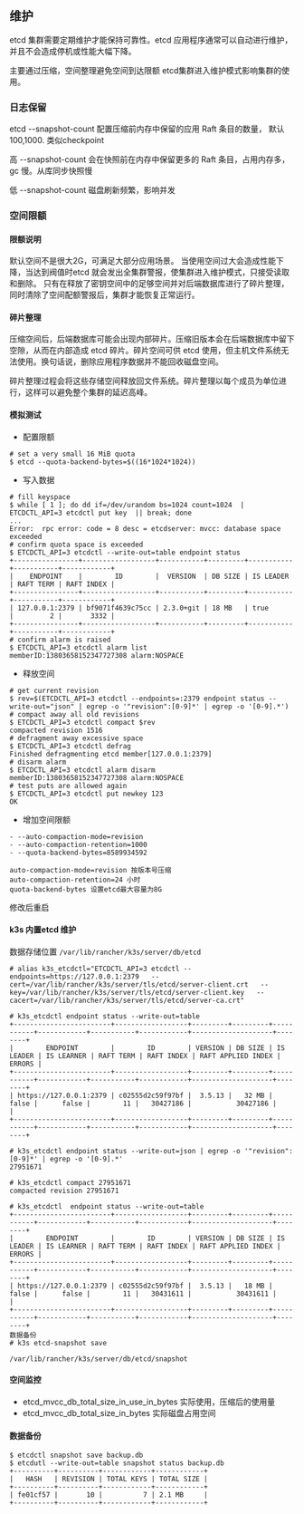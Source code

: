 ## 维护

etcd 集群需要定期维护才能保持可靠性。etcd 应用程序通常可以自动进行维护，并且不会造成停机或性能大幅下降。

主要通过压缩，空间整理避免空间到达限额 etcd集群进入维护模式影响集群的使用。

### 日志保留
etcd --snapshot-count 配置压缩前内存中保留的应用 Raft 条目的数量， 默认100,1000. 类似checkpoint

高 --snapshot-count 会在快照前在内存中保留更多的 Raft 条目，占用内存多， gc 慢。从库同步快照慢

低 --snapshot-count 磁盘刷新频繁，影响并发

### 空间限额

#### 限额说明
默认空间不是很大2G，可满足大部分应用场景。
当使用空间过大会造成性能下降，当达到阀值时etcd 就会发出全集群警报，使集群进入维护模式，只接受读取和删除。
只有在释放了密钥空间中的足够空间并对后端数据库进行了碎片整理，同时清除了空间配额警报后，集群才能恢复正常运行。

#### 碎片整理
压缩空间后，后端数据库可能会出现内部碎片。压缩旧版本会在后端数据库中留下空隙，从而在内部造成 etcd 碎片。碎片空间可供 etcd 使用，但主机文件系统无法使用。换句话说，删除应用程序数据并不能回收磁盘空间。

碎片整理过程会将这些存储空间释放回文件系统。碎片整理以每个成员为单位进行，这样可以避免整个集群的延迟高峰。

#### 模拟测试

- 配置限额

```
# set a very small 16 MiB quota
$ etcd --quota-backend-bytes=$((16*1024*1024))
```

- 写入数据
```
# fill keyspace
$ while [ 1 ]; do dd if=/dev/urandom bs=1024 count=1024  | ETCDCTL_API=3 etcdctl put key  || break; done
...
Error:  rpc error: code = 8 desc = etcdserver: mvcc: database space exceeded
# confirm quota space is exceeded
$ ETCDCTL_API=3 etcdctl --write-out=table endpoint status
+----------------+------------------+-----------+---------+-----------+-----------+------------+
|    ENDPOINT    |        ID        |  VERSION  | DB SIZE | IS LEADER | RAFT TERM | RAFT INDEX |
+----------------+------------------+-----------+---------+-----------+-----------+------------+
| 127.0.0.1:2379 | bf9071f4639c75cc | 2.3.0+git | 18 MB   | true      |         2 |       3332 |
+----------------+------------------+-----------+---------+-----------+-----------+------------+
# confirm alarm is raised
$ ETCDCTL_API=3 etcdctl alarm list
memberID:13803658152347727308 alarm:NOSPACE
```

- 释放空间
```
# get current revision
$ rev=$(ETCDCTL_API=3 etcdctl --endpoints=:2379 endpoint status --write-out="json" | egrep -o '"revision":[0-9]*' | egrep -o '[0-9].*')
# compact away all old revisions
$ ETCDCTL_API=3 etcdctl compact $rev
compacted revision 1516
# defragment away excessive space
$ ETCDCTL_API=3 etcdctl defrag
Finished defragmenting etcd member[127.0.0.1:2379]
# disarm alarm
$ ETCDCTL_API=3 etcdctl alarm disarm
memberID:13803658152347727308 alarm:NOSPACE
# test puts are allowed again
$ ETCDCTL_API=3 etcdctl put newkey 123
OK
```

- 增加空间限额
```
- --auto-compaction-mode=revision
- --auto-compaction-retention=1000
- --quota-backend-bytes=8589934592

auto-compaction-mode=revision 按版本号压缩
auto-compaction-retention=24 小时
quota-backend-bytes 设置etcd最大容量为8G
```
修改后重启

#### k3s 内置etcd 维护
数据存储位置 `/var/lib/rancher/k3s/server/db/etcd`

```
# alias k3s_etcdctl="ETCDCTL_API=3 etcdctl --endpoints=https://127.0.0.1:2379   --cert=/var/lib/rancher/k3s/server/tls/etcd/server-client.crt   --key=/var/lib/rancher/k3s/server/tls/etcd/server-client.key   --cacert=/var/lib/rancher/k3s/server/tls/etcd/server-ca.crt"

# k3s_etcdctl endpoint status --write-out=table
+------------------------+------------------+---------+---------+-----------+------------+-----------+------------+--------------------+--------+
|        ENDPOINT        |        ID        | VERSION | DB SIZE | IS LEADER | IS LEARNER | RAFT TERM | RAFT INDEX | RAFT APPLIED INDEX | ERRORS |
+------------------------+------------------+---------+---------+-----------+------------+-----------+------------+--------------------+--------+
| https://127.0.0.1:2379 | c02555d2c59f97bf |  3.5.13 |   32 MB |     false |      false |        11 |   30427186 |           30427186 |        |
+------------------------+------------------+---------+---------+-----------+------------+-----------+------------+--------------------+--------+

# k3s_etcdctl endpoint status --write-out=json | egrep -o '"revision":[0-9]*' | egrep -o '[0-9].*'
27951671

# k3s_etcdctl compact 27951671
compacted revision 27951671

# k3s_etcdctl  endpoint status --write-out=table
+------------------------+------------------+---------+---------+-----------+------------+-----------+------------+--------------------+--------+
|        ENDPOINT        |        ID        | VERSION | DB SIZE | IS LEADER | IS LEARNER | RAFT TERM | RAFT INDEX | RAFT APPLIED INDEX | ERRORS |
+------------------------+------------------+---------+---------+-----------+------------+-----------+------------+--------------------+--------+
| https://127.0.0.1:2379 | c02555d2c59f97bf |  3.5.13 |   18 MB |     false |      false |        11 |   30431611 |           30431611 |        |
+------------------------+------------------+---------+---------+-----------+------------+-----------+------------+--------------------+--------+
数据备份
# k3s etcd-snapshot save

/var/lib/rancher/k3s/server/db/etcd/snapshot
```

#### 空间监控


- etcd_mvcc_db_total_size_in_use_in_bytes 实际使用，压缩后的使用量
- etcd_mvcc_db_total_size_in_bytes 实际磁盘占用空间

#### 数据备份

```
$ etcdctl snapshot save backup.db
$ etcdutl --write-out=table snapshot status backup.db
+----------+----------+------------+------------+
|   HASH   | REVISION | TOTAL KEYS | TOTAL SIZE |
+----------+----------+------------+------------+
| fe01cf57 |       10 |          7 | 2.1 MB     |
+----------+----------+------------+------------+
```
